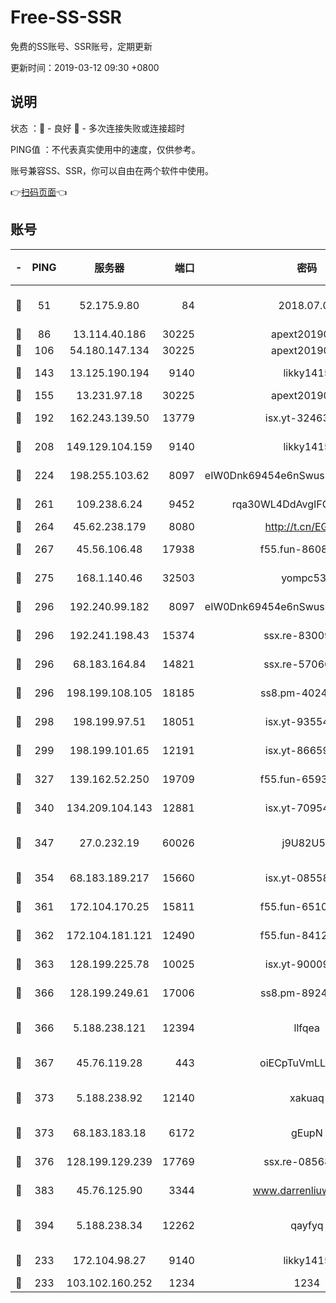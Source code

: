 # Free-SS-SSR

免费的SS账号、SSR账号，定期更新

更新时间：2019-03-12 09:30 +0800

## 说明

状态     ：🙂 - 良好 🙁 - 多次连接失败或连接超时

PING值   ：不代表真实使用中的速度，仅供参考。

账号兼容SS、SSR，你可以自由在两个软件中使用。

👉[扫码页面](https://liesauer.github.io/Free-SS-SSR/)👈

## 账号

|-|PING|服务器|端口|密码|加密方式|区域|
|:----:|:----:|:-----:|-----:|:----:|:----:|:----:|
|🙂|51|52.175.9.80|84|2018.07.07|chacha20-ietf-poly1305|HK|
|🙂|86|13.114.40.186|30225|apext2019006|chacha20|JP|
|🙂|106|54.180.147.134|30225|apext2019006|chacha20|KR|
|🙂|143|13.125.190.194|9140|likky1415|aes-256-cfb|KR|
|🙂|155|13.231.97.18|30225|apext2019006|chacha20|JP|
|🙂|192|162.243.139.50|13779|isx.yt-32463152|aes-256-cfb|US|
|🙂|208|149.129.104.159|9140|likky1415|aes-256-cfb|HK|
|🙂|224|198.255.103.62|8097|eIW0Dnk69454e6nSwuspv9DmS201tQ0D|aes-256-cfb|US|
|🙂|261|109.238.6.24|9452|rqa30WL4DdAvgIFG6Fs3znzTa|aes-256-cfb|FR|
|🙂|264|45.62.238.179|8080|http://t.cn/EGJIyrl|rc4-md5|CA|
|🙂|267|45.56.106.48|17938|f55.fun-86086915|aes-256-cfb|US|
|🙂|275|168.1.140.46|32503|yompc535|aes-256-cfb|AU|
|🙂|296|192.240.99.182|8097|eIW0Dnk69454e6nSwuspv9DmS201tQ0D|aes-256-cfb|US|
|🙂|296|192.241.198.43|15374|ssx.re-83009337|aes-256-cfb|US|
|🙂|296|68.183.164.84|14821|ssx.re-57066553|aes-256-cfb|US|
|🙂|296|198.199.108.105|18185|ss8.pm-40243246|aes-256-cfb|US|
|🙂|298|198.199.97.51|18051|isx.yt-93554852|aes-256-cfb|US|
|🙂|299|198.199.101.65|12191|isx.yt-86659721|aes-256-cfb|US|
|🙂|327|139.162.52.250|19709|f55.fun-65932073|aes-256-cfb|SG|
|🙂|340|134.209.104.143|12881|isx.yt-70954741|aes-256-cfb|SG|
|🙂|347|27.0.232.19|60026|j9U82U53|xchacha20-ietf-poly1305|HK|
|🙂|354|68.183.189.217|15660|isx.yt-08558409|aes-256-cfb|SG|
|🙂|361|172.104.170.25|15811|f55.fun-65106653|aes-256-cfb|SG|
|🙂|362|172.104.181.121|12490|f55.fun-84129293|aes-256-cfb|SG|
|🙂|363|128.199.225.78|10025|isx.yt-90009058|aes-256-cfb|SG|
|🙂|366|128.199.249.61|17006|ss8.pm-89241157|aes-256-cfb|SG|
|🙂|366|5.188.238.121|12394|llfqea|chacha20-ietf-poly1305|BR|
|🙂|367|45.76.119.28|443|oiECpTuVmLLxk4Ts|aes-256-cfb|AU|
|🙂|373|5.188.238.92|12140|xakuaq|chacha20-ietf-poly1305|BR|
|🙂|373|68.183.183.18|6172|gEupN|aes-256-cfb|SG|
|🙂|376|128.199.129.239|17769|ssx.re-08568423|aes-256-cfb|SG|
|🙂|383|45.76.125.90|3344|www.darrenliuwei.com|aes-256-cfb|AU|
|🙂|394|5.188.238.34|12262|qayfyq|chacha20-ietf-poly1305|BR|
|🙂|233|172.104.98.27|9140|likky1415|aes-256-cfb|JP|
|🙂|233|103.102.160.252|1234|1234|rc4-md5|JP|
